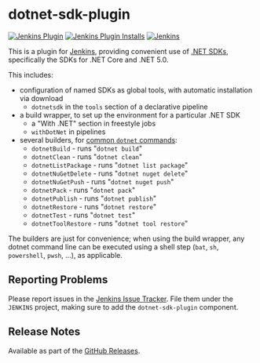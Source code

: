 # dotnet-sdk-plugin

[![Jenkins Plugin][Badge:Version]](https://plugins.jenkins.io/dotnet-sdk)
[![Jenkins Plugin Installs][Badge:Installs]](https://plugins.jenkins.io/dotnet-sdk)
[![Jenkins][Badge:Build]](https://ci.jenkins.io/job/Plugins/job/dotnet-sdk-plugin/job/main/)

This is a plugin for [Jenkins][Jenkins], providing convenient use of
[.NET SDKs][MS:Download], specifically the SDKs for .NET Core and .NET
5.0.

This includes:

- configuration of named SDKs as global tools, with automatic
  installation via download
  - `dotnetsdk` in the `tools` section of a declarative pipeline
- a build wrapper, to set up the environment for a particular .NET SDK
  - a "With .NET" section in freestyle jobs
  - `withDotNet` in pipelines
- several builders, for [common `dotnet` commands][MS:Docs]:
  - `dotnetBuild` - runs "`dotnet build`"
  - `dotnetClean` - runs "`dotnet clean`"
  - `dotnetListPackage` - runs "`dotnet list package`"
  - `dotnetNuGetDelete` - runs "`dotnet nuget delete`"
  - `dotnetNuGetPush` - runs "`dotnet nuget push`"
  - `dotnetPack` - runs "`dotnet pack`"
  - `dotnetPublish` - runs "`dotnet publish`"
  - `dotnetRestore` - runs "`dotnet restore`"
  - `dotnetTest` - runs "`dotnet test`"
  - `dotnetToolRestore` - runs "`dotnet tool restore`"

The builders are just for convenience; when using the build wrapper,
any dotnet command line can be executed using a shell step (`bat`,
`sh`, `powershell`, `pwsh`, ...), as applicable.

## Reporting Problems

Please report issues in the [Jenkins Issue Tracker][Issues].
File them under the `JENKINS` project, making sure to add the
`dotnet-sdk-plugin` component.

## Release Notes

Available as part of the [GitHub Releases][Releases].

[Badge:Version]: https://img.shields.io/jenkins/plugin/v/dotnet-sdk.svg?label=latest%20version&color=indigo
[Badge:Installs]: https://img.shields.io/jenkins/plugin/i/dotnet-sdk.svg?color=indigo
[Badge:Build]: https://ci.jenkins.io/job/Plugins/job/dotnet-sdk-plugin/job/main/badge/icon?subject=Jenkins%20CI
[Issues]: https://issues.jenkins-ci.org/
[Jenkins]: https://www.jenkins.io/
[MS:Docs]: https://docs.microsoft.com/en-us/dotnet/core/tools/
[MS:Download]: https://dotnet.microsoft.com/download/dotnet-core
[Releases]: https://github.com/jenkinsci/dotnet-sdk-plugin/releases

